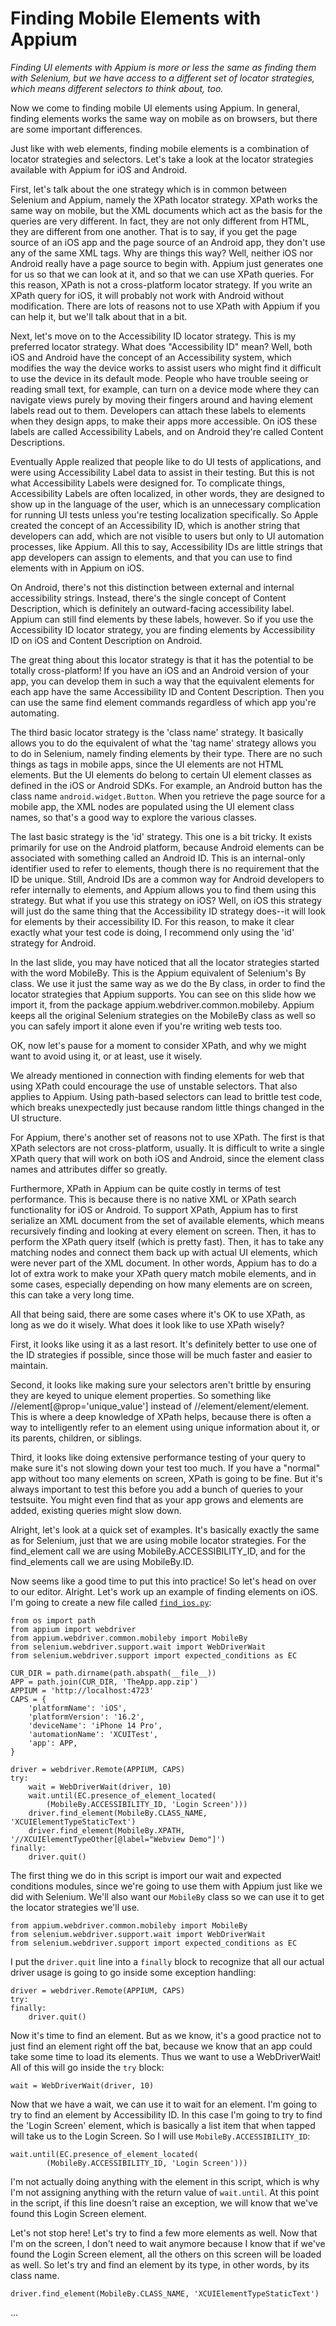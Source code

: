 # Finding Mobile Elements with Appium

*Finding UI elements with Appium is more or less the same as finding them with Selenium, but we have access to a different set of locator strategies, which means different selectors to think about, too.*

Now we come to finding mobile UI elements using Appium. In general, finding elements works the same way on mobile as on browsers, but there are some important differences.

Just like with web elements, finding mobile elements is a combination of locator strategies and selectors. Let's take a look at the locator strategies available with Appium for iOS and Android.

First, let's talk about the one strategy which is in common between Selenium and Appium, namely the XPath locator strategy. XPath works the same way on mobile, but the XML documents which act as the basis for the queries are very different. In fact, they are not only different from HTML, they are different from one another. That is to say, if you get the page source of an iOS app and the page source of an Android app, they don't use any of the same XML tags. Why are things this way? Well, neither iOS nor Android really have a page source to begin with. Appium just generates one for us so that we can look at it, and so that we can use XPath queries. For this reason, XPath is not a cross-platform locator strategy. If you write an XPath query for iOS, it will probably not work with Android without modification. There are lots of reasons not to use XPath with Appium if you can help it, but we'll talk about that in a bit.

Next, let's move on to the Accessibility ID locator strategy. This is my preferred locator strategy. What does "Accessibility ID" mean? Well, both iOS and Android have the concept of an Accessibility system, which modifies the way the device works to assist users who might find it difficult to use the device in its default mode. People who have trouble seeing or reading small text, for example, can turn on a device mode where they can navigate views purely by moving their fingers around and having element labels read out to them. Developers can attach these labels to elements when they design apps, to make their apps more accessible. On iOS these labels are called Accessibility Labels, and on Android they're called Content Descriptions.

Eventually Apple realized that people like to do UI tests of applications, and were using Accessibility Label data to assist in their testing. But this is not what Accessibility Labels were designed for. To complicate things, Accessibility Labels are often localized, in other words, they are designed to show up in the language of the user, which is an unnecessary complication for running UI tests unless you're testing localization specifically. So Apple created the concept of an Accessibility ID, which is another string that developers can add, which are not visible to users but only to UI automation processes, like Appium. All this to say, Accessibility IDs are little strings that app developers can assign to elements, and that you can use to find elements with in Appium on iOS.

On Android, there's not this distinction between external and internal accessibility strings. Instead, there's the single concept of Content Description, which is definitely an outward-facing accessibility label. Appium can still find elements by these labels, however. So if you use the Accessibility ID locator strategy, you are finding elements by Accessibility ID on iOS and Content Description on Android.

The great thing about this locator strategy is that it has the potential to be totally cross-platform! If you have an iOS and an Android version of your app, you can develop them in such a way that the equivalent elements for each app have the same Accessibility ID and Content Description. Then you can use the same find element commands regardless of which app you're automating.

The third basic locator strategy is the 'class name' strategy. It basically allows you to do the equivalent of what the 'tag name' strategy allows you to do in Selenium, namely finding elements by their type. There are no such things as tags in mobile apps, since the UI elements are not HTML elements. But the UI elements do belong to certain UI element classes as defined in the iOS or Android SDKs. For example, an Android button has the class name <code>android.widget.Button</code>. When you retrieve the page source for a mobile app, the XML nodes are populated using the UI element class names, so that's a good way to explore the various classes.

The last basic strategy is the 'id' strategy. This one is a bit tricky. It exists primarily for use on the Android platform, because Android elements can be associated with something called an Android ID. This is an internal-only identifier used to refer to elements, though there is no requirement that the ID be unique. Still, Android IDs are a common way for Android developers to refer internally to elements, and Appium allows you to find them using this strategy. But what if you use this strategy on iOS? Well, on iOS this strategy will just do the same thing that the Accessibility ID strategy does--it will look for elements by their accessibility ID. For this reason, to make it clear exactly what your test code is doing, I recommend only using the 'id' strategy for Android.

In the last slide, you may have noticed that all the locator strategies started with the word MobileBy. This is the Appium equivalent of Selenium's By class. We use it just the same way as we do the By class, in order to find the locator strategies that Appium supports. You can see on this slide how we import it, from the package appium.webdriver.common.mobileby. Appium keeps all the original Selenium strategies on the MobileBy class as well so you can safely import it alone even if you're writing web tests too.

OK, now let's pause for a moment to consider XPath, and why we might want to avoid using it, or at least, use it wisely.

We already mentioned in connection with finding elements for web that using XPath could encourage the use of unstable selectors. That also applies to Appium. Using path-based selectors can lead to brittle test code, which breaks unexpectedly just because random little things changed in the UI structure.

For Appium, there's another set of reasons not to use XPath. The first is that XPath selectors are not cross-platform, usually. It is difficult to write a single XPath query that will work on both iOS and Android, since the element class names and attributes differ so greatly.

Furthermore, XPath in Appium can be quite costly in terms of test performance. This is because there is no native XML or XPath search functionality for iOS or Android. To support XPath, Appium has to first serialize an XML document from the set of available elements, which means recursively finding and looking at every element on screen. Then, it has to perform the XPath query itself (which is pretty fast). Then, it has to take any matching nodes and connect them back up with actual UI elements, which were never part of the XML document. In other words, Appium has to do a lot of extra work to make your XPath query match mobile elements, and in some cases, especially depending on how many elements are on screen, this can take a very long time.

All that being said, there are some cases where it's OK to use XPath, as long as we do it wisely. What does it look like to use XPath wisely?

First, it looks like using it as a last resort. It's definitely better to use one of the ID strategies if possible, since those will be much faster and easier to maintain.

Second, it looks like making sure your selectors aren't brittle by ensuring they are keyed to unique element properties. So something like //element[@prop='unique_value'] instead of //element/element/element. This is where a deep knowledge of XPath helps, because there is often a way to intelligently refer to an element using unique information about it, or its parents, children, or siblings.

Third, it looks like doing extensive performance testing of your query to make sure it's not slowing down your test too much. If you have a "normal" app without too many elements on screen, XPath is going to be fine. But it's always important to test this before you add a bunch of queries to your testsuite. You might even find that as your app grows and elements are added, existing queries might slow down.

Alright, let's look at a quick set of examples. It's basically exactly the same as for Selenium, just that we are using mobile locator strategies. For the find_element call we are using MobileBy.ACCESSIBILITY_ID, and for the find_elements call we are using MobileBy.ID.

Now seems like a good time to put this into practice! So let's head on over to our editor. Alright. Let's work up an example of finding elements on iOS. I'm going to create a new file called [<code>find_ios.py</code>](https://github.com/lana-20/appium-find-mobile-elements/blob/main/find_ios.py):

    from os import path
    from appium import webdriver
    from appium.webdriver.common.mobileby import MobileBy
    from selenium.webdriver.support.wait import WebDriverWait
    from selenium.webdriver.support import expected_conditions as EC

    CUR_DIR = path.dirname(path.abspath(__file__))
    APP = path.join(CUR_DIR, 'TheApp.app.zip')
    APPIUM = 'http://localhost:4723'
    CAPS = {
        'platformName': 'iOS',
        'platformVersion': '16.2',
        'deviceName': 'iPhone 14 Pro',
        'automationName': 'XCUITest',
        'app': APP,
    }

    driver = webdriver.Remote(APPIUM, CAPS)
    try:
        wait = WebDriverWait(driver, 10)
        wait.until(EC.presence_of_element_located(
            (MobileBy.ACCESSIBILITY_ID, 'Login Screen')))
        driver.find_element(MobileBy.CLASS_NAME, 'XCUIElementTypeStaticText')
        driver.find_element(MobileBy.XPATH, '//XCUIElementTypeOther[@label="Webview Demo"]')
    finally:
        driver.quit()

The first thing we do in this script is import our wait and expected conditions modules, since we're going to use them with Appium just like we did with Selenium. We'll also want our <code>MobileBy</code> class so we can use it to get the locator strategies we'll use.

    from appium.webdriver.common.mobileby import MobileBy
    from selenium.webdriver.support.wait import WebDriverWait
    from selenium.webdriver.support import expected_conditions as EC

I put the <code>driver.quit</code> line into a <code>finally</code> block to recognize that all our actual driver usage is going to go inside some exception handling:

    driver = webdriver.Remote(APPIUM, CAPS)
    try:
    finally:
        driver.quit()

Now it's time to find an element. But as we know, it's a good practice not to just find an element right off the bat, because we know that an app could take some time to load its elements. Thus we want to use a WebDriverWait! All of this will go inside the <code>try</code> block:

    wait = WebDriverWait(driver, 10)

Now that we have a wait, we can use it to wait for an element. I'm going to try to find an element by Accessibility ID. In this case I'm going to try to find the 'Login Screen' element, which is basically a list item that when tapped will take us to the Login Screen. So I will use <code>MobileBy.ACCESSIBILITY_ID</code>:

    wait.until(EC.presence_of_element_located(
            (MobileBy.ACCESSIBILITY_ID, 'Login Screen')))

I'm not actually doing anything with the element in this script, which is why I'm not assigning anything with the return value of <code>wait.until</code>. At this point in the script, if this line doesn't raise an exception, we will know that we've found this Login Screen element.

Let's not stop here! Let's try to find a few more elements as well. Now that I'm on the screen, I don't need to wait anymore because I know that if we've found the Login Screen element, all the others on this screen will be loaded as well. So let's try and find an element by its type, in other words, by its class name.

    driver.find_element(MobileBy.CLASS_NAME, 'XCUIElementTypeStaticText')

...






